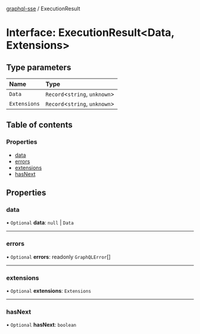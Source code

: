 [graphql-sse](../README.md) / ExecutionResult

# Interface: ExecutionResult<Data, Extensions\>

## Type parameters

| Name | Type |
| :------ | :------ |
| `Data` | `Record`<`string`, `unknown`\> |
| `Extensions` | `Record`<`string`, `unknown`\> |

## Table of contents

### Properties

- [data](ExecutionResult.md#data)
- [errors](ExecutionResult.md#errors)
- [extensions](ExecutionResult.md#extensions)
- [hasNext](ExecutionResult.md#hasnext)

## Properties

### data

• `Optional` **data**: ``null`` \| `Data`

___

### errors

• `Optional` **errors**: readonly `GraphQLError`[]

___

### extensions

• `Optional` **extensions**: `Extensions`

___

### hasNext

• `Optional` **hasNext**: `boolean`
